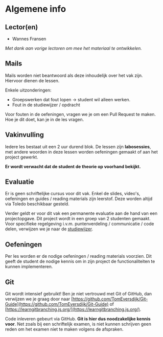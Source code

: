 # Algemene info

## Lector(en)

* Wannes Fransen

_Met dank aan vorige lectoren om mee het materiaal te ontwikkelen._

## Mails

Mails worden niet beantwoord als deze inhoudelijk over het vak zijn. Hiervoor dienen de lessen.

Enkele uitzonderingen:

* Groepswerken dat fout lopen -> student wil alleen werken.
* Fout in de studiewijzer / opdracht

Voor fouten in de oefeningen, vragen we je om een Pull Request te maken. Hoe je dit doet, kan je in de les vragen.

## Vakinvulling

Iedere les bestaat uit een 2 uur durend blok. De lessen zijn **labosessies**, met andere woorden in deze lessen worden oefeningen gemaakt of aan het project gewerkt.

**Er wordt verwacht dat de student de theorie op voorhand bekijkt.**

## Evaluatie

Er is geen schriftelijke cursus voor dit vak. Enkel de slides, video's, oefeningen en guides / reading materials zijn leerstof. Deze worden altijd via Toledo beschikbaar gesteld.

Verder geldt er voor dit vak een permanente evaluatie aan de hand van een projectopgave. Dit project wordt in een groep van 2 studenten gemaakt. Voor specifieke regelgeving i.v.m. puntenverdeling / communicatie / code delen, verwijzen we je naar de [studiewijzer](studiewijzer.md).

## Oefeningen

Per les worden er de nodige oefeningen / reading materials voorzien. Dit geeft de student de nodige kennis om in zijn project de functionaliteiten te kunnen implementeren.

## Git

Git wordt intensief gebruikt! Ben je niet vertrouwd met Git of GitHub, dan verwijzen we je graag door naar [https://github.com/TomEversdijk/Git-Guide](https://github.com/TomEversdijk/Git-Guide) of [https://learngitbranching.js.org/](https://learngitbranching.js.org/).

Code inleveren gebeurt via GitHub. **Git is hier dus noodzakelijke kennis voor**. Net zoals bij een schriftelijk examen, is niet kunnen schrijven geen reden om het examen niet te maken volgens de afspraken.
